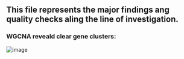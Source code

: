 ## This file represents the major findings ang quality checks aling the line of investigation.

### WGCNA reveald clear gene clusters:
![image](https://github.com/user-attachments/assets/038a9178-d5e7-4f02-833a-d071802891e1)

